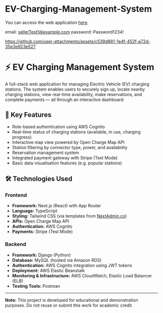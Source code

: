 # EV-Charging-Management-System

You can access the web application [here](https://ev-charging-management-system.vercel.app/).

email: sellerTest1@example.com
password: Password1234!

https://github.com/user-attachments/assets/c539d881-1e4f-452f-a72d-35e3e923e527

# ⚡ EV Charging Management System

A full-stack web application for managing Electric Vehicle (EV) charging stations. The system enables users to securely sign up, locate nearby charging stations, view real-time availability, make reservations, and complete payments — all through an interactive dashboard.

## 🌟 Key Features

- Role-based authentication using AWS Cognito  
- Real-time status of charging stations (available, in use, charging progress)  
- Interactive map view powered by Open Charge Map API  
- Station filtering by connector type, power, and availability  
- Reservation management system  
- Integrated payment gateway with Stripe (Test Mode)  
- Basic data visualisation features (e.g. popular stations)

## 🛠️ Technologies Used

### Frontend
- **Framework:** Next.js (React) with App Router  
- **Language:** TypeScript  
- **Styling:** Tailwind CSS (via templates from [NextAdmin.co](https://nextadmin.co))  
- **APIs:** Open Charge Map API  
- **Authentication:** AWS Cognito  
- **Payments:** Stripe (Test Mode)

### Backend
- **Framework:** Django (Python)  
- **Database:** MySQL (hosted via Amazon RDS)  
- **Authentication:** AWS Cognito integration using JWT tokens  
- **Deployment:** AWS Elastic Beanstalk  
- **Monitoring & Infrastructure:** AWS CloudWatch, Elastic Load Balancer (ELB)  
- **Testing Tools:** Postman

---

**Note:** This project is developed for educational and demonstration purposes. Do not reuse or submit this work for academic credit.


